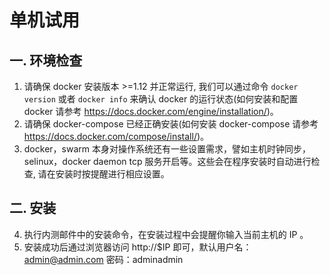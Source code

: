 # 单机试用

## 一. 环境检查

1. 请确保 docker 安装版本 >=1.12 并正常运行, 我们可以通过命令 `docker version` 或者 `docker info` 来确认 docker 的运行状态(如何安装和配置 docker 请参考 https://docs.docker.com/engine/installation/)。
2. 请确保 docker-compose 已经正确安装(如何安装 docker-compose 请参考 https://docs.docker.com/compose/install/)。
3. docker，swarm 本身对操作系统还有一些设置需求，譬如主机时钟同步，selinux，docker daemon tcp 服务开启等。这些会在程序安装时自动进行检查, 请在安装时按提醒进行相应设置。

## 二. 安装

4. 执行内测邮件中的安装命令，在安装过程中会提醒你输入当前主机的 IP 。
5. 安装成功后通过浏览器访问 http://$IP 即可，默认用户名：admin@admin.com 密码：adminadmin
